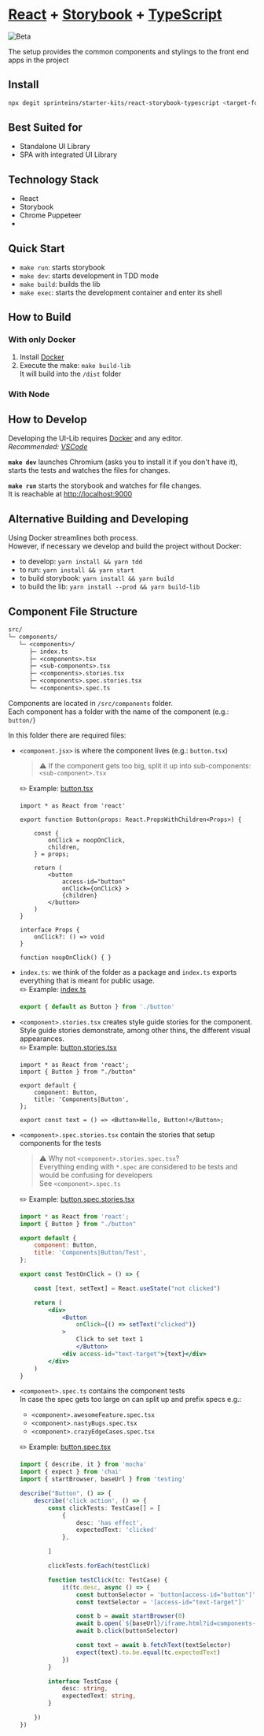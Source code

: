 # [React](https://reactjs.org/) + [Storybook](https://storybook.js.org/) + [TypeScript](https://www.typescriptlang.org/)

![Beta](https://img.shields.io/badge/-Beta-blue)

The setup provides the common components and stylings to the front end apps
in the project

## Install

```sh
npx degit sprinteins/starter-kits/react-storybook-typescript <target-folder>
```

## Best Suited for

- Standalone UI Library
- SPA with integrated UI Library

## Technology Stack

- React
- Storybook
- Chrome Puppeteer
- 

## Quick Start

* `make run`: starts storybook
* `make dev`: starts development in TDD mode
* `make build`: builds the lib
* `make exec`: starts the development container and enter its shell

## How to Build

### With only Docker

1. Install [Docker](https://www.docker.com/)
2. Execute the make: `make build-lib`  
  It will build into the `/dist` folder

### With Node

## How to Develop

Developing the UI-Lib requires [Docker](https://www.docker.com/) and any editor.  
_Recommended: [VSCode](https://code.visualstudio.com/)_

**`make dev`** launches Chromium (asks you to install it if you don't have it),
starts the tests and watches the files for changes.

**`make run`** starts the storybook and watches for file changes.  
It is reachable at [http://localhost:9000](http://localhost:9000)

## Alternative Building and Developing

Using Docker streamlines both process.  
However, if necessary we develop and build the project without Docker:

* to develop: `yarn install && yarn tdd`
* to run: `yarn install && yarn start`
* to build storybook: `yarn install && yarn build`
* to build the lib: `yarn install --prod && yarn build-lib`

## Component File Structure

```txt
src/
└─ components/
   └─ <components>/
      ├─ index.ts
      ├─ <components>.tsx
      ├─ <sub-components>.tsx
      ├─ <components>.stories.tsx
      ├─ <components>.spec.stories.tsx
      └─ <components>.spec.ts
```

Components are located in `/src/components` folder.  
Each component has a folder with the name of the component (e.g.: `button/`)

In this folder there are required files:

* `<component.jsx>` is where the component lives (e.g.: `button.tsx`)  
  >⚠ If the component gets too big, split it up into sub-components: `<sub-component>.tsx`

  ✏️ Example: [button.tsx](./src/components/button/button.tsx)

  ```tsx
  import * as React from 'react'

  export function Button(props: React.PropsWithChildren<Props>) {

      const {
          onClick = noopOnClick,
          children,
      } = props;

      return (
          <button
              access-id="button"
              onClick={onClick} >
              {children}
          </button>
      )
  }

  interface Props {
      onClick?: () => void
  }

  function noopOnClick() { }
  ```

* `index.ts`: we think of the folder as a package and `index.ts` exports everything
  that is meant for public usage.  
  ✏️ Example: [index.ts](./src/components/button/index.ts)

  ```js
  export { default as Button } from './button'
  ```

* `<component>.stories.tsx` creates style guide stories for the component.
  Style guide stories demonstrate, among other thins, the different visual appearances.  
  ✏️ Example: [button.stories.tsx](./src/components/button/button.stories.tsx)

  ```tsx
  import * as React from 'react';
  import { Button } from "./button"

  export default {
      component: Button,
      title: 'Components|Button',
  };

  export const text = () => <Button>Hello, Button!</Button>;

  ```

* `<component>.spec.stories.tsx` contain the stories that setup components for the tests
  > ⚠ Why not `<component>.stories.spec.tsx`?  
  > Everything ending with `*.spec` are considered to be tests and would be confusing for developers  
  > See `<component>.spec.ts`

  ✏️ Example: [button.spec.stories.tsx](./src/components/button/button.spec.stories.tsx)
  
  ```jsx
  import * as React from 'react';
  import { Button } from "./button"

  export default {
      component: Button,
      title: 'Components|Button/Test',
  };

  export const TestOnClick = () => {

      const [text, setText] = React.useState("not clicked")

      return (
          <div>
              <Button
                  onClick={() => setText("clicked")}
              >
                  Click to set text 1
                  </Button>
              <div access-id="text-target">{text}</div>
          </div>
      )
  }
  ```

* `<component>.spec.ts` contains the component tests  
  In case the spec gets too large on can split up and prefix specs e.g.:
  * `<component>.awesomeFeature.spec.tsx`
  * `<component>.nastyBugs.spec.tsx`
  * `<component>.crazyEdgeCases.spec.tsx`

  ✏️ Example: [button.spec.tsx](./src/components/button/button.spec.ts)

  ```ts
  import { describe, it } from 'mocha'
  import { expect } from 'chai'
  import { startBrowser, baseUrl } from 'testing'

  describe("Button", () => {
      describe('click action', () => {
          const clickTests: TestCase[] = [
              {
                  desc: 'has effect',
                  expectedText: 'clicked'
              },

          ]

          clickTests.forEach(testClick)

          function testClick(tc: TestCase) {
              it(tc.desc, async () => {
                  const buttonSelector = 'button[access-id="button"]'
                  const textSelector = '[access-id="text-target"]'

                  const b = await startBrowser(0)
                  await b.open(`${baseUrl}/iframe.html?id=components-button--test-on-click`)
                  await b.click(buttonSelector)

                  const text = await b.fetchText(textSelector)
                  expect(text).to.be.equal(tc.expectedText)
              })
          }

          interface TestCase {
              desc: string,
              expectedText: string,
          }

      })
  })

  ```
